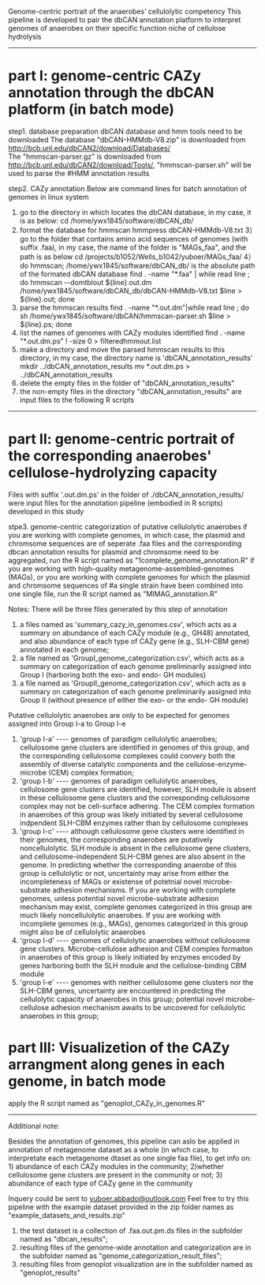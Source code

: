 Genome-centric portrait of the anaerobes’ cellulolytic competency
This pipeline is developed to pair the dbCAN annotation platform to interpret genomes of anaerobes on their specific function niche of cellulose hydrolysis

-------------------------------------------------------------------------------------------------------------------------------------

# part I: genome-centric CAZy annotation through the dbCAN platform (in batch mode)

step1. database preparation
dbCAN database and hmm tools need to be downloaded
The database "dbCAN-HMMdb-V8.zip" is downloaded from http://bcb.unl.edu/dbCAN2/download/Databases/  
The "hmmscan-parser.gz" is downloaded from http://bcb.unl.edu/dbCAN2/download/Tools/, "hmmscan-parser.sh" will be used to parse the #HMM annotation results

step2. CAZy annotation
Below are command lines for batch annotation of genomes in linux system
1) go to the directory in which locates the dbCAN database, in my case, it is as below:
cd /home/ywx1845/software/dbCAN_db/
2) format the database for hmmscan
hmmpress dbCAN-HMMdb-V8.txt
3）go to the folder that contains amino acid sequences of genomes (with suffix .faa), in my case, the name of the folder is "MAGs_faa", and the path is as below
cd /projects/b1052/Wells_b1042/yuboer/MAGs_faa/
4）do hmmscan; /home/ywx1845/software/dbCAN_db/ is the absolute path of the formated dbCAN database
find . -name "*.faa" | while read line ; do hmmscan --domtblout ${line}.out.dm /home/ywx1845/software/dbCAN_db/dbCAN-HMMdb-V8.txt $line > ${line}.out; done
5) parse the hmmscan results
find . -name "*.out.dm"|while read line ; do sh /home/ywx1845/software/dbCAN/hmmscan-parser.sh $line > ${line}.ps; done
6) list the names of genomes with CAZy modules identified
find . -name "*.out.dm.ps" ! -size 0 > filteredhmmout.list
7) make a directory and move the parsed hmmscan results to this directory, in my case, the directory name is 'dbCAN_annotation_results'
mkdir ../dbCAN_annotation_results
mv *.out.dm.ps > ../dbCAN_annotation_results
8) delete the empty files in the folder of "dbCAN_annotation_results"
9) the non-empty files in the directory "dbCAN_annotation_results" are input files to the following R scripts

-----------------------------------------------------------------------------------------------------------------------------------

# part II: genome-centric portrait of the corresponding anaerobes' cellulose-hydrolyzing capacity
Files with suffix '.out.dm.ps' in the folder of ./dbCAN_annotation_results/ were input files for the annotation pipeline (embodied in R scripts) developed in this study

stpe3. genome-centric categorization of putative cellulolytic anaerobes
if you are working with complete genomes, in which case, the plasmid and chromsome sequences are of seperate .faa files and the corresponding dbcan annotation results for plasmid and chromsome need to be aggregated, run the R script named as "1complete_genome_annotation.R"
if you are working with high-quality metagenome-assembled-genomes (MAGs), or you are working with complete genomes for which the plasmid and chromsome sequences of #a single strain have been combined into one single file, run the R script named as "MIMAG_annotation.R"

Notes:
There will be three files generated by this step of annotation
1) a files named as 'summary_cazy_in_genomes.csv', which acts as a summary on abundance of each CAZy module (e.g., GH48) annotated, and also abundance of each type of CAZy gene (e.g., SLH-CBM gene) annotated in each genome;
2) a file named as 'GroupI_genome_categorization.csv', which acts as a summary on categorization of each genome preliminarily assigned into Group I (harboring both the exo- and endo- GH modules)
3) a file named as 'GroupII_genome_categorization.csv', which acts as a summary on categorization of each genome preliminarily assigned into Group II (without presence of either the exo- or the endo- GH module)

Putative cellulolytic anaerobes are only to be expected for genomes assigned into Group I-a to Group I-e
1) 'group I-a' ---- genomes of paradigm cellulolytic anaerobes;  cellulosome gene clusters are identified in genomes of this group, and the corresponding cellulosome complexes could convery both the assembly of diverse catalytic components and the cellulose-enzyme-microbe (CEM) complex formation;    
2) 'group I-b' ---- genomes of paradigm cellulolytic anaerobes, cellulosome gene clusters are identified, however, SLH module is absent in these cellulosome gene clusters and the corresponding cellulosome complex may not be cell-surface adhering. The CEM complex formation in anaerobes of this group was likely initiated by several cellulosome indpendent SLH-CBM enzymes rather than by cellulosome complexes
3) 'group I-c' ---- although cellulosome gene clusters were identified in their genomes, the corresponding anaerobes are putatively noncellulolytic.   SLH module is absent in the cellulosome gene clusters, and cellulosome-independent SLH-CBM genes are also absent in the genome. In predicting whether the corresponding anaerobe of this group is cellulolytic or not, uncertainty may arise from either the incompleteness of MAGs or existense of potetnial novel microbe-substrate adhesion mechanisms. If you are working with complete genomes, unless potential novel microbe-substrate adhesion mechanism may exist, complete genomes categorized in this group are much likely noncellulolytic anaerobes.  If you are working with incomplete genomes (e.g., MAGs), genomes categorized in this group might also be of cellulolytic anaerobes 
4) 'group I-d' ---- genomes of cellulolytic anaerobes without cellulosome gene clusters. Microbe-cellulose adhesion and CEM complex formaiton in anaerobes of this group is likely initiated by enzymes encoded by genes harboring both the SLH module and the cellulose-binding CBM module
5) 'group I-e' ---- genomes with neither cellulosome gene clusters nor the SLH-CBM genes, uncertainty are encountered in predicting the cellulolytic capacity of anaerobes in this group; potential novel microbe-cellulose adhesion mechanism awaits to be uncovered for cellulolytic anaerobes in this group;

# part III: Visualizetion of the CAZy arrangment along genes in each genome, in batch mode
apply the R script named as "genoplot_CAZy_in_genomes.R"
   
-----------------------------------------------------------------------------------------------------------------------------

Additional note:

Besides the annotation of genomes, this pipeline can aslo be applied in annotation of metagenome dataset as a whole (in which case, to interpretate each metagenome dtaset as one single faa file), to get info on: 1) abundance of each CAZy modules in the community; 2)whether cellulosome gene clusters are present in the community or not; 3) abundance of each type of CAZy gene in the community

Inquery could be sent to yuboer.abbado@outlook.com
Feel free to try this pipeline with the example dataset provided in the zip folder names as "example_datasets_and_results.zip"
1) the test dataset is a collection of .faa.out.pm.ds files in the subfolder named as "dbcan_results";
2) resulting files of the genome-wide annotation and categorization are in the subfolder named as "genome_categorization_result_files";
3) resulting files from genoplot visualization are in the subfolder named as "genoplot_results"
